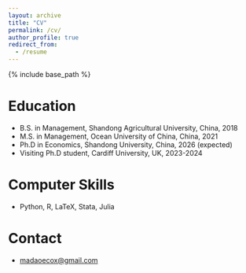 ```yaml
---
layout: archive
title: "CV"
permalink: /cv/
author_profile: true
redirect_from:
  - /resume
---
```


{% include base_path %}

Education
======
* B.S. in Management, Shandong Agricultural University, China, 2018
* M.S. in Management, Ocean University of China, China, 2021
* Ph.D in Economics, Shandong University, China, 2026 (expected)
* Visiting Ph.D student, Cardiff University, UK, 2023-2024
  

  
Computer Skills
======
* Python, R, LaTeX, Stata, Julia

Contact
======
* madaoecox@gmail.com
